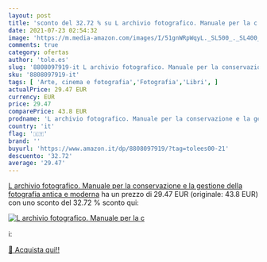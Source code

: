 ```yaml
---
layout: post
title: 'sconto del 32.72 % su L archivio fotografico. Manuale per la c  '
date: 2021-07-23 02:54:32
image: 'https://m.media-amazon.com/images/I/51gnWRpWqyL._SL500_._SL400_.jpg'
comments: true
category: ofertas
author: 'tole.es'
slug: '8808097919-it L archivio fotografico. Manuale per la conservazione e la...'
sku: '8808097919-it'
tags: [ 'Arte, cinema e fotografia','Fotografia','Libri', ]
actualPrice: 29.47 EUR
currency: EUR
price: 29.47
comparePrice: 43.8 EUR
prodname: 'L archivio fotografico. Manuale per la conservazione e la gestione della fotografia antica e moderna'
country: 'it'
flag: '🇮🇹'
brand: ''
buyurl: 'https://www.amazon.it/dp/8808097919/?tag=tolees00-21'
descuento: '32.72'
average: '29.47'
---
```


[L archivio fotografico. Manuale per la conservazione e la gestione della fotografia antica e moderna](https://www.amazon.it/dp/8808097919/?tag=tolees00-21) ha un prezzo di 29.47 EUR (originale: 43.8 EUR) con uno sconto del 32.72 % sconto qui:

[![L archivio fotografico. Manuale per la c](https://m.media-amazon.com/images/I/51gnWRpWqyL._SL500_._SL400_.jpg)](https://www.amazon.it/dp/8808097919/?tag=tolees00-21)

ℹ️:


[🛒 Acquista qui!!](https://www.amazon.it/dp/8808097919/?tag=tolees00-21)
